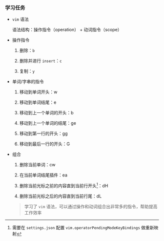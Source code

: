 ### 学习任务

- `vim` 语法
 
  语法结构：操作指令（operation） + 动词指令（scope）

- 操作指令

  1. 删除：`b`

  2. 删除并进行 `insert`：`c`

  3. 复制：`y`

- 单词/字串的指令

  1. 移动到单词开头：w

  2. 移动到单词结尾：e

  3. 移动到上一个单词的开头：b

  4. 移动到上一个单词的结尾：ge

  5. 移动到第一行的开头：gg

  6. 移动到最后一行的开头：G

- 组合

  1. 删除当前单词：cw

  2. 在当前单词结尾插件：ea

  3. 删除当前光标之前的内容直到当前行开头[^注意]：dH

  4. 删除当前光标之后的内容直到当前行尾：dL

  > 学习了 `vim` 语法，可以通过操作和动词组合出非常多的指令，帮助提高工作效率

[^注意]: 需要在 `settings.json` 配置 `vim.operatorPendingModeKeyBindings` 做重新映射